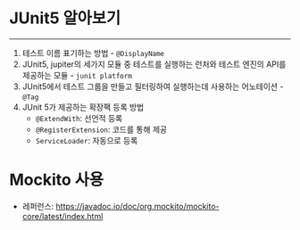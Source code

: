 # JUnit5 알아보기
---

1. 테스트 이름 표기하는 방법 - `@DisplayName`
2. JUnit5, jupiter의 세가지 모듈 중 테스트를 실행하는 런처와 테스트 엔진의 API를 제공하는 모듈 - `junit platform`
3. JUnit5에서 테스트 그룹을 만들고 필터링하여 실행하는데 사용하는 어노테이션 - `@Tag`
4. JUnit 5가 제공하는 확장팩 등록 방법
   - `@ExtendWith`: 선언적 등록
   - `@RegisterExtension`: 코드를 통해 제공
   - `ServiceLoader`: 자동으로 등록

# Mockito 사용
- 레퍼런스: https://javadoc.io/doc/org.mockito/mockito-core/latest/index.html